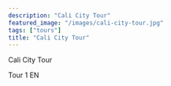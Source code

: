 ```yaml
---
description: "Cali City Tour"
featured_image: "/images/cali-city-tour.jpg"
tags: ["tours"]
title: "Cali City Tour"
---
```


Cali City Tour

Tour 1 EN